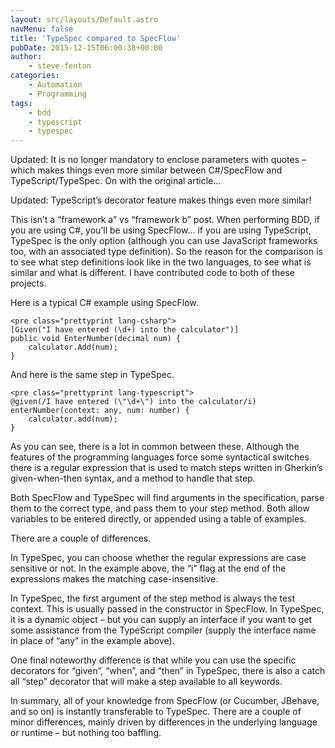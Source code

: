 ```yaml
---
layout: src/layouts/Default.astro
navMenu: false
title: 'TypeSpec compared to SpecFlow'
pubDate: 2015-12-15T06:00:38+00:00
author:
    - steve-fenton
categories:
    - Automation
    - Programming
tags:
    - bdd
    - typescript
    - typespec
---
```


Updated: It is no longer mandatory to enclose parameters with quotes – which makes things even more similar between C#/SpecFlow and TypeScript/TypeSpec. On with the original article…

Updated: TypeScript’s decorator feature makes things even more similar!

This isn’t a “framework a” vs “framework b” post. When performing BDD, if you are using C#, you’ll be using SpecFlow… if you are using TypeScript, TypeSpec is the only option (although you can use JavaScript frameworks too, with an associated type definition). So the reason for the comparison is to see what step definitions look like in the two languages, to see what is similar and what is different. I have contributed code to both of these projects.

Here is a typical C# example using SpecFlow.

```
<pre class="prettyprint lang-csharp">
[Given("I have entered (\d+) into the calculator")]
public void EnterNumber(decimal num) {
    calculator.Add(num);
}
```

And here is the same step in TypeSpec.

```
<pre class="prettyprint lang-typescript">
@given(/I have entered (\"\d+\") into the calculator/i)
enterNumber(context: any, num: number) {
    calculator.add(num);
}
```

As you can see, there is a lot in common between these. Although the features of the programming languages force some syntactical switches there is a regular expression that is used to match steps written in Gherkin’s given-when-then syntax, and a method to handle that step.

Both SpecFlow and TypeSpec will find arguments in the specification, parse them to the correct type, and pass them to your step method. Both allow variables to be entered directly, or appended using a table of examples.

There are a couple of differences.

In TypeSpec, you can choose whether the regular expressions are case sensitive or not. In the example above, the “i” flag at the end of the expressions makes the matching case-insensitive.

In TypeSpec, the first argument of the step method is always the test context. This is usually passed in the constructor in SpecFlow. In TypeSpec, it is a dynamic object – but you can supply an interface if you want to get some assistance from the TypeScript compiler (supply the interface name in place of “any” in the example above).

One final noteworthy difference is that while you can use the specific decorators for “given”, “when”, and “then” in TypeSpec, there is also a catch all “step” decorator that will make a step available to all keywords.

In summary, all of your knowledge from SpecFlow (or Cucumber, JBehave, and so on) is instantly transferable to TypeSpec. There are a couple of minor differences, mainly driven by differences in the underlying language or runtime – but nothing too baffling.